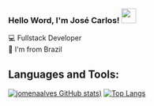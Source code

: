 ### Hello Word, I'm José Carlos!  <img src=https://github.com/TheDudeThatCode/TheDudeThatCode/blob/master/Assets/Earth.gif width="30">

💻 Fullstack Developer <br />
🏡 I'm from Brazil

## Languages and Tools:

[![jomenaalves GitHub stats](https://github-readme-stats.vercel.app/api?username=jomenaalves&theme=radical))](https://github.com/jomenaalves/github-readme-stats)
[![Top Langs](https://github-readme-stats.vercel.app/api/top-langs/?username=jomenaalves&layout=compact)](https://github.com/jomenaalves/github-readme-stats)

<!--
**jomenaalves/jomenaalves** is a ✨ _special_ ✨ repository because its `README.md` (this file) appears on your GitHub profile.

Here are some ideas to get you started:

- 🔭 I’m currently working on ...
- 🌱 I’m currently learning ...
- 👯 I’m looking to collaborate on ...
- 🤔 I’m looking for help with ...
- 💬 Ask me about ...
- 📫 How to reach me: ...
- 😄 Pronouns: ...
- ⚡ Fun fact: ...
-->
